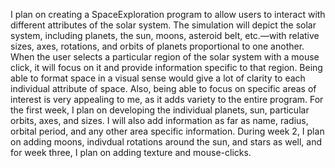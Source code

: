 I plan on creating a SpaceExploration program to allow users to interact with different attributes of the solar system. The simulation will depict the solar system, including planets, the sun, moons, asteroid belt, etc.—with relative sizes, axes, rotations, and orbits of planets proportional to one another. When the user selects a particular region of the solar system with a mouse click, it will focus on it and provide information specific to that region. 
Being able to format space in a visual sense would give a lot of clarity to each individual attribute of space. Also, being able to focus on specific areas of interest is very appealing to me, as it adds variety to the entire program.
For the first week, I plan on developing the individual planets, sun, particular orbits, axes, and sizes. I will also add information as far as name, radius, orbital period, and any other area specific information. 
During week 2, I plan on adding moons, indivdual rotations around the sun, and stars as well, and for week three, I plan on adding texture and mouse-clicks.